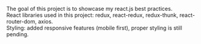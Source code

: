 The goal of this project is to showcase my react.js best practices.  
React libraries used in this project: redux, react-redux, redux-thunk, react-router-dom, axios.  
Styling: added responsive features (mobile first), proper styling is still pending.  

